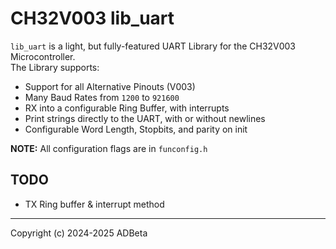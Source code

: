 # CH32V003 lib_uart

`lib_uart` is a light, but fully-featured UART Library for the CH32V003 
Microcontroller.  
The Library supports:
* Support for all Alternative Pinouts (V003)
* Many Baud Rates from `1200` to `921600`
* RX into a configurable Ring Buffer, with interrupts
* Print strings directly to the UART, with or without newlines
* Configurable Word Length, Stopbits, and parity on init

**NOTE:** All configuration flags are in `funconfig.h`  

## TODO
* TX Ring buffer & interrupt method

----
Copyright (c) 2024-2025 ADBeta
